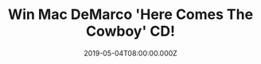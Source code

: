 ---
campaign-uuid: "c-1d5e0f79-0448-40fc-838a-cf23d3af24fa"
type: "Competition"
category: "Music"
date: "2019-05-04T08:00:00.000Z"
end-date: "2019-06-04T22:59:00.000Z"
disable-form: false
is_promoted: false
has_entry_page: true
title: "Win Mac DeMarco 'Here Comes The Cowboy' CD!"
competition-description: "<p>The Canadian singer-songwriter, producer, Mac DeMarco\
  \ is back with an incredible fourth album: 'Here Comes The Cowboy' and we have on\
  \ our hands a copy to give away to one lucky NME AAA member to win. Nobody, Finally\
  \ Alone, Hey Cowgirl are some of his brand new hits you won't want to miss out...</p>\n\
  <p>Want to have it on your hands? Click below for a chance to win.</p>\n"
hero-header: "Win Mac DeMarco 'Here Comes The Cowboy' CD!"
terms-confirmation: "N/A"
banner-img: "https://assets.expresslyapp.com/asset-c6dcbfd2-ccff-47a3-837b-5b89a4ce18ea.jpg"
logo-left-href: "aaa.nme.com"
logo-left-image: "https://assets.expresslyapp.com/asset-fbf88d4f-4314-43b0-bda1-e5ef736f74df.jpg"
logo-left-title: "NME AAA"
bg-image-hero: "https://assets.expresslyapp.com/asset-508b32aa-3f22-4bce-8bb4-54bc3af642b0.jpg"
bg-image-first: "https://assets.expresslyapp.com/asset-48b7041c-75fc-4c7c-8c13-7ba3df077b54.jpg"
section1-content: "<p>'Here Comes The Cowboy' is the brand new album of Mac DeMarco\
  \ and it is not about cowboys at all. A great album where he steps back and wants\
  \ to be listened by his fans, another amazing album and worthy addition to his brilliant\
  \ catalogue.</p>\n<p>Enter the form below for a chance to win the brand new album\
  \ from the Canadian singer 'Here Comes The Cowboy' now!</p>\n<p>Good luck!</p>\n"
entry-title: "Win Mac DeMarco 'Here Comes The Cowboy' CD!"
entry-content: "<p>Enter the draw to win Mac DeMarco 'Here Comes The Cowboy' CD\n\
  by completing the form below before 23:59 on the 4th of June  2019.</p>\n"
has-winner: true
winner-title: "CONGRATULATIONS to Linda C. who won Mac de Marco album!"
winner-banner: "https://assets.expresslyapp.com/asset-12f6c205-0d59-4883-815c-c385d3c1280c.jpg"
prize-description: "Mac DeMarco 'Here Comes The Cowboy' CD!"
special-conditions: "Multiple entries are allowed up to one every day."
country-restrictions:
- "GB"
---